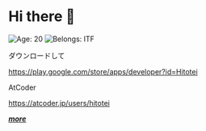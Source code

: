 # Hi there 👋 

![Age: 20](https://img.shields.io/badge/age-20-blue?style=for-the-badge)
![Belongs: ITF](https://img.shields.io/badge/belongs-itf-Green?style=for-the-badge)

ダウンロードして

https://play.google.com/store/apps/developer?id=Hitotei


AtCoder

https://atcoder.jp/users/hitotei


_**[more](https://hitotei.github.io/)**_

